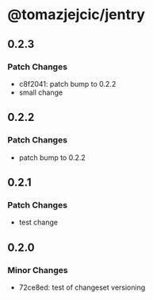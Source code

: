 # @tomazjejcic/jentry

## 0.2.3

### Patch Changes

- c8f2041: patch bump to 0.2.2
- small change

## 0.2.2

### Patch Changes

- patch bump to 0.2.2

## 0.2.1

### Patch Changes

- test change

## 0.2.0

### Minor Changes

- 72ce8ed: test of changeset versioning
